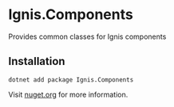 ﻿# Ignis.Components

Provides common classes for Ignis components

## Installation

```shell
dotnet add package Ignis.Components
```

Visit [nuget.org](https://www.nuget.org/packages/Ignis.Components) for more information.
